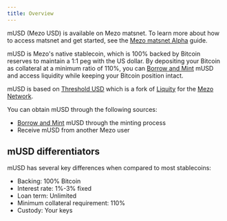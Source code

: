 ```yaml
---
title: Overview
---
```


mUSD (Mezo USD) is available on Mezo matsnet. To learn more about how to access matsnet and get started, see the [Mezo matsnet Alpha](/docs/users/getting-started/mezo-matsnet-alpha-testnet) guide.

mUSD is Mezo's native stablecoin, which is 100% backed by Bitcoin reserves to maintain a 1:1 peg with the US dollar. By depositing your Bitcoin as collateral at a minimum ratio of 110%, you can [Borrow and Mint](/docs/users/musd/mint-musd) mUSD and access liquidity while keeping your Bitcoin position intact.

mUSD is based on [Threshold USD](https://github.com/Threshold-USD/dev) which is a fork of [Liquity](https://github.com/liquity/dev) for the [Mezo Network](https://mezo.org).

You can obtain mUSD through the following sources:

- [Borrow and Mint](/docs/users/musd/mint-musd) mUSD through the minting process
- Receive mUSD from another Mezo user

## mUSD differentiators

mUSD has several key differences when compared to most stablecoins:

- Backing: 100% Bitcoin
- Interest rate: 1%-3% fixed
- Loan term: Unlimited
- Minimum collateral requirement: 110%
- Custody: Your keys